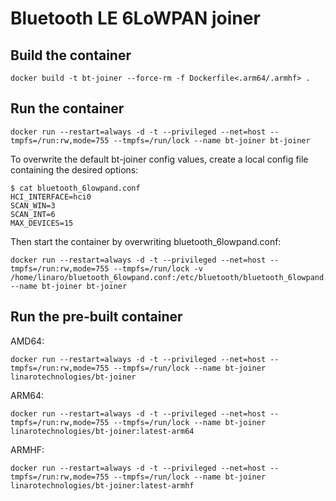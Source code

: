 # Bluetooth LE 6LoWPAN joiner

## Build the container

```
docker build -t bt-joiner --force-rm -f Dockerfile<.arm64/.armhf> .
```

## Run the container

```
docker run --restart=always -d -t --privileged --net=host --tmpfs=/run:rw,mode=755 --tmpfs=/run/lock --name bt-joiner bt-joiner
```

To overwrite the default bt-joiner config values, create a local config file containing the desired options:

```
$ cat bluetooth_6lowpand.conf
HCI_INTERFACE=hci0
SCAN_WIN=3
SCAN_INT=6
MAX_DEVICES=15
```

Then start the container by overwriting bluetooth_6lowpand.conf:

```
docker run --restart=always -d -t --privileged --net=host --tmpfs=/run:rw,mode=755 --tmpfs=/run/lock -v /home/linaro/bluetooth_6lowpand.conf:/etc/bluetooth/bluetooth_6lowpand.conf --name bt-joiner bt-joiner
```

## Run the pre-built container

AMD64:

```
docker run --restart=always -d -t --privileged --net=host --tmpfs=/run:rw,mode=755 --tmpfs=/run/lock --name bt-joiner linarotechnologies/bt-joiner
```

ARM64:

```
docker run --restart=always -d -t --privileged --net=host --tmpfs=/run:rw,mode=755 --tmpfs=/run/lock --name bt-joiner linarotechnologies/bt-joiner:latest-arm64
```

ARMHF:

```
docker run --restart=always -d -t --privileged --net=host --tmpfs=/run:rw,mode=755 --tmpfs=/run/lock --name bt-joiner linarotechnologies/bt-joiner:latest-armhf
```
